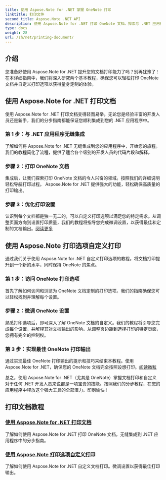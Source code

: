 ```yaml
---
title: 使用 Aspose.Note for .NET 掌握 OneNote 打印
linktitle: 打印文件
second_title: Aspose.Note .NET API
description: 使用 Aspose.Note for .NET 打印 OneNote 文档。探索与 .NET 应用程序的无缝集成、自定义打印选项并释放文档打印的力量。
type: docs
weight: 28
url: /zh/net/printing-document/
---
```

## 介绍

您准备好使用 Aspose.Note for .NET 提升您的文档打印能力了吗？别再犹豫了！在本详细指南中，我们将深入研究两个基本教程，确保您可以轻松打印 OneNote 文档并自定义打印选项以获得量身定制的体验。

## 使用 Aspose.Note for .NET 打印文档

使用 Aspose.Note for .NET 打印文档变得轻而易举。无论您是经验丰富的开发人员还是新手，我们的分步指南都能保证您顺利集成到您的 .NET 应用程序中。

### 第 1 步：与 .NET 应用程序无缝集成

了解如何将 Aspose.Note for .NET 无缝集成到您的应用程序中，开始您的旅程。我们的教程简化了流程，提供了适合各个级别的开发人员的代码片段和解释。

### 步骤 2：打印 OneNote 文档

集成后，让我们探索打印 OneNote 文档的令人兴奋的领域。按照我们的详细说明轻松导航打印过程。 Aspose.Note for .NET 提供强大的功能，轻松确保高质量的打印输出。

### 步骤 3：优化打印设置

认识到每个文档都是独一无二的，可以自定义打印选项以满足您的特定需求。从调整页面方向到设置打印质量，我们的教程将指导您完成微调设置，以获得最佳和定制的文档输出。[阅读更多](./print-documents/)

## 使用 Aspose.Note 打印选项自定义打印

通过我们关于使用 Aspose.Note for .NET 自定义打印选项的教程，将文档打印提升到一个新的水平，同时保持 OneNote 的焦点。

### 第 1 步：访问 OneNote 打印选项

首先了解如何访问和浏览为 OneNote 文档定制的打印选项。我们的指南确保您可以轻松找到并理解每个设置。

### 步骤 2：微调 OneNote 设置

熟悉打印选项后，即可深入了解 OneNote 文档的自定义。我们的教程将引导您完成每个设置，并解释其对文档输出的影响。从调整页边距到选择打印的特定页面，您拥有完全的控制权。

### 第 3 步：实现最佳 OneNote 打印输出

通过实现最佳 OneNote 打印输出的提示和技巧来结束本教程。使用 Aspose.Note for .NET，确保您的 OneNote 文档完全按照设想打印。[阅读微粒](./customize-printing-options/)

总之，使用 Aspose.Note for .NET（尤其是 OneNote）掌握文档打印和自定义对于任何 .NET 开发人员来说都是一项宝贵的技能。按照我们的分步教程，在您的应用程序中释放这个强大工具的全部潜力。印刷愉快！
## 打印文档教程
### [使用 Aspose.Note for .NET 打印文档](./print-documents/)
了解如何使用 Aspose.Note for .NET 打印 OneNote 文档。无缝集成到 .NET 应用程序中的分步指南。
### [使用 Aspose.Note 打印选项自定义打印](./customize-printing-options/)
了解如何使用 Aspose.Note for .NET 自定义文档打印。微调设置以获得最佳打印输出。